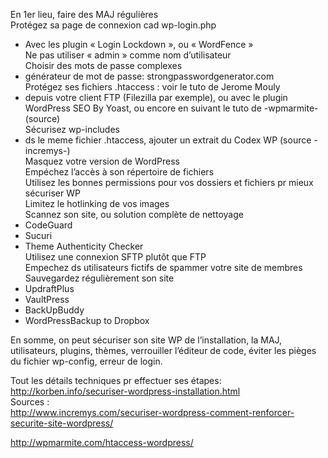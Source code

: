 En 1er lieu, faire des MAJ régulières  
Protégez sa page de connexion cad wp-login.php  
- Avec les plugin « Login Lockdown », ou « WordFence »  
Ne pas utiliser « admin » comme nom d’utilisateur  
Choisir des mots de passe complexes  
- générateur de mot de passe: strongpasswordgenerator.com  
Protégez ses fichiers .htaccess : voir le tuto de Jerome Mouly  
- depuis votre client FTP (Filezilla par exemple), ou avec le plugin WordPress SEO By Yoast, ou encore en suivant le tuto de -wpmarmite- (source)  
Sécurisez wp-includes  
- ds le meme fichier .htaccess, ajouter un extrait du Codex WP (source -incremys-)  
Masquez votre version de WordPress  
Empéchez l’accès à son répertoire de fichiers  
Utilisez les bonnes permissions pour vos dossiers et fichiers pr mieux sécuriser WP  
Limitez le hotlinking de vos images  
Scannez son site, ou solution complète de nettoyage  
- CodeGuard  
- Sucuri  
- Theme Authenticity Checker  
Utilisez une connexion SFTP plutôt que FTP  
Empechez ds utilisateurs fictifs de spammer votre site de membres  
Sauvegardez régulièrement son site  
- UpdraftPlus  
- VaultPress  
- BackUpBuddy  
- WordPressBackup to Dropbox  

En somme, on peut sécuriser son site WP de l’installation, la MAJ, utilisateurs, plugins, thèmes, verrouiller l’éditeur de code, éviter les pièges du fichier wp-config, erreur de login.  

Tout les détails techniques pr effectuer ses étapes:  
<http://korben.info/securiser-wordpress-installation.html>  
Sources :  
<http://www.incremys.com/securiser-wordpress-comment-renforcer-securite-site-wordpress/>  

<http://wpmarmite.com/htaccess-wordpress/>

